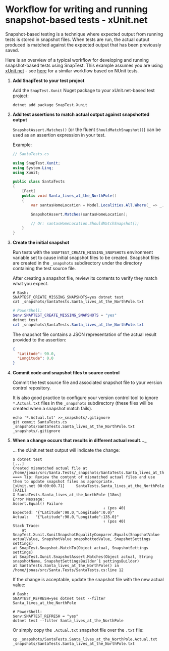 # Workflow for writing and running snapshot-based tests - xUnit.net

Snapshot-based testing is a technique where expected output from running tests is stored in snapshot files. When tests are run, the actual output produced is matched against the expected output that has been previously saved.

Here is an overview of a typical workflow for developing and running snapshot-based tests using SnapTest. This example assumes you are using [xUnit.net](https://xunit.net/) - see [here](WorkflowOverview.NUnit.md) for a similar workflow based on NUnit tests.

1. __Add SnapTest to your test project__

    Add the `SnapTest.Xunit` Nuget package to your xUnit.net-based test project:

    ```shell
    dotnet add package SnapTest.Xunit
    ```

1. __Add test assertions to match actual output against snapshotted output__

    `SnapshotAssert.Matches()` (or the fluent `ShouldMatchSnapshot()`) can be used as an assertion expression in your test.

    Example:
    ```C#
    // SantaTests.cs

    using SnapTest.Xunit;
    using System.Linq;
    using Xunit;

    public class SantaTests
    {
        [Fact]
        public void Santa_lives_at_the_NorthPole()
        {
            var santasHomeLocation = Model.Localities.All.Where(_ => _.Landmarks.Contains("Santa's Workshop")).Select(_ => _.Coordinates).FirstOrDefault();

            SnapshotAssert.Matches(santasHomeLocation);

            // Or: santasHomeLocation.ShouldMatchSnapshot();
        }
    }
    ```

1. __Create the initial snapshot__

    Run tests with the `SNAPTEST_CREATE_MISSING_SNAPSHOTS` environment variable set to cause initial snapshot files to be created. Snapshot files are created in the `_snapshots` subdirectory under the directory containing the test source file.

    After creating a snapshot file, review its contents to verify they match what you expect.

    ```shell
    # Bash:
    SNAPTEST_CREATE_MISSING_SNAPSHOTS=yes dotnet test
    cat _snapshots/SantaTests.Santa_lives_at_the_NorthPole.txt
    ```

    ```PowerShell
    # PowerShell:
    $env:SNAPTEST_CREATE_MISSING_SNAPSHOTS = "yes"
    dotnet test
    cat _snapshots\SantaTests.Santa_lives_at_the_NorthPole.txt
    ```

    The snapshot file contains a JSON representation of the actual result provided to the assertion:
    ```json
    {
      "Latitude": 90.0,
      "Longitude": 0.0
    }
    ```

1. __Commit code and snapshot files to source control__

    Commit the test source file and associated snapshot file to your version control repository.

    It is also good practice to configure your version control tool to ignore `*.Actual.txt` files in the `_snapshots` subdirectory (these files will be created when a snapshot match fails).

    ```shell
    echo '*.Actual.txt' >>_snapshots/.gitignore
    git commit SantaTests.cs _snapshots/SantaTests.Santa_lives_at_the_NorthPole.txt _snapshots/.gitignore
    ```

1. __When a change occurs that results in different actual result...___

    ... the xUnit.net test output will indicate the change:
    ```
    $ dotnet test
    [...]
    Created mismatched actual file at /home/jonas/src/Santa.Tests/_snapshots/SantaTests.Santa_lives_at_the_NorthPole.Actual.txt
    ===> Tip: Review the content of mismatched actual files and use them to update snapshot files as appropriate.
    [xUnit.net 00:00:00.71]     SantaTests.Santa_lives_at_the_NorthPole [FAIL]
    X SantaTests.Santa_lives_at_the_NorthPole [18ms]
    Error Message:
    Assert.Equal() Failure
                                            ↓ (pos 40)
    Expected: "{"Latitude":90.0,"Longitude":0.0}"
    Actual:   "{"Latitude":90.0,"Longitude":135.0}"
                                            ↑ (pos 40)
    Stack Trace:
        at SnapTest.Xunit.XunitSnapshotEqualityComparer.Equals(SnapshotValue actualValue, SnapshotValue snapshottedValue, SnapshotSettings settings)
    at SnapTest.Snapshot.MatchTo(Object actual, SnapshotSettings settings)
    at SnapTest.Xunit.SnapshotAssert.Matches(Object actual, String snapshotName, SnapshotSettingsBuilder`1 settingsBuilder)
    at SantaTests.Santa_lives_at_the_NorthPole() in /home/jonas/src/Santa.Tests/SantaTests.cs:line 12
    ```

    If the change is acceptable, update the snapshot file with the new actual value:
    ```shell
    # Bash:
    SNAPTEST_REFRESH=yes dotnet test --filter Santa_lives_at_the_NorthPole
    ```
    ```shell
    # PowerShell:
    $env:SNAPTEST_REFRESH = "yes"
    dotnet test --filter Santa_lives_at_the_NorthPole
    ```

    Or simply copy the `.Actual.txt` snapshot file over the `.txt` file:
    ```shell
    cp _snapshots/SantaTests.Santa_lives_at_the_NorthPole.Actual.txt _snapshots/SantaTests.Santa_lives_at_the_NorthPole.txt
    ```
